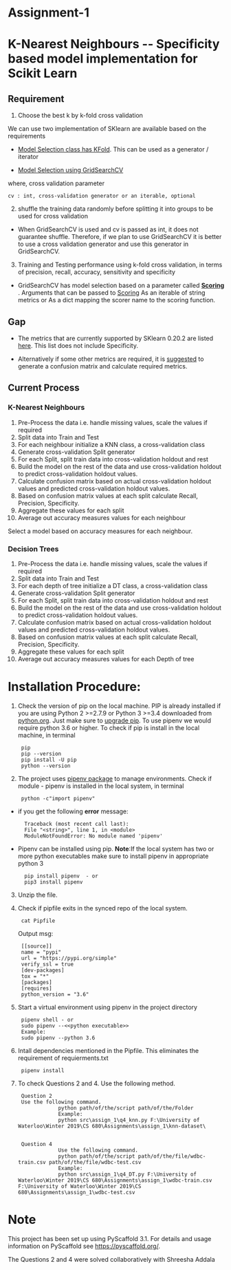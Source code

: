 Assignment-1
============

# K-Nearest Neighbours -- Specificity based model implementation for Scikit Learn

## Requirement

1. Choose the best k by k-fold cross validation

We can use two implementation of SKlearn are available based on the requirements

* [Model Selection class has KFold](https://scikit-learn.org/stable/modules/generated/sklearn.model_selection.KFold.html#sklearn.model_selection.KFold). This can be used as a generator / iterator 

* [Model Selection using GridSearchCV](https://scikit-learn.org/stable/modules/generated/sklearn.model_selection.GridSearchCV.html#sklearn-model-selection-gridsearchcv) 

where, cross validation parameter 

	cv : int, cross-validation generator or an iterable, optional
	
2. shuffle the training data randomly before splitting it into groups to be used for cross validation

* When GridSearchCV is used and cv is passed as int, it does not guarantee shuffle. Therefore, if we plan to use GridSearchCV it is better to use a cross validation generator and use this generator in GridSearchCV. 

3. Training and Testing performance using k-fold cross validation, in terms of precision, recall, accuracy, sensitivity and specificity

* GridSearchCV has model selection based on a parameter called **[Scoring ](https://scikit-learn.org/stable/modules/model_evaluation.html#scoring)** . Arguments that can be passed to [Scoring](https://scikit-learn.org/stable/modules/model_evaluation.html#using-multiple-metric-evaluation) As an iterable of string metrics or As a dict mapping the scorer name to the scoring function. 

## Gap

* The metrics that are currently supported by SKlearn 0.20.2 are listed [here](https://scikit-learn.org/stable/modules/model_evaluation.html#common-cases-predefined-values). This list does not include Specificity. 

* Alternatively if some other metrics are required, it is [suggested](https://scikit-learn.org/stable/modules/model_evaluation.html#using-multiple-metric-evaluation) to generate a confusion matrix and calculate required metrics.

## Current Process

### K-Nearest Neighbours 

1. Pre-Process the data i.e. handle missing values, scale the values if required
2. Split data into Train and Test
3. For each neighbour initialize a KNN class, a cross-validation class
4. Generate cross-validation Split generator
5. For each Split, split train data into cross-validation holdout and rest
6. Build the model on the rest of the data and use cross-validation holdout to predict cross-validation holdout values.
7. Calculate confusion matrix based on actual cross-validation holdout values and predicted cross-validation holdout values.
8. Based on confusion matrix values at each split calculate Recall, Precision, Specificity.
9. Aggregate these values for each split 
10. Average out accuracy measures values for each neighbour

Select a model based on accuracy measures for each neighbour.   

### Decision Trees 

1. Pre-Process the data i.e. handle missing values, scale the values if required
2. Split data into Train and Test
3. For each depth of tree initialize a DT class, a cross-validation class
4. Generate cross-validation Split generator
5. For each Split, split train data into cross-validation holdout and rest
6. Build the model on the rest of the data and use cross-validation holdout to predict cross-validation holdout values.
7. Calculate confusion matrix based on actual cross-validation holdout values and predicted cross-validation holdout values.
8. Based on confusion matrix values at each split calculate Recall, Precision, Specificity.
9. Aggregate these values for each split 
10. Average out accuracy measures values for each Depth of tree

# Installation Procedure:

1. Check the version of pip on the local machine. PIP is already installed if you are using Python 2 >=2.7.9 or Python 3 >=3.4 downloaded from [python.org](python.org). Just make sure to [upgrade pip](https://pip.pypa.io/en/stable/installing/#upgrading-pip). To use pipenv we would require python 3.6 or higher. To check if pip is install in the local machine, in terminal

		pip
		pip --version
		pip install -U pip
		python --version 

2. The project uses [pipenv package](https://pipenv.readthedocs.io/en/latest/) to manage environments. Check if module - pipenv is installed in the local system, in terminal

		python -c"import pipenv"
		
* if you get the following **error** message:	
		
		Traceback (most recent call last):
		File "<string>", line 1, in <module>
		ModuleNotFoundError: No module named 'pipenv' 

* Pipenv can be installed using pip. **Note**:If the local system has two or more python executables make sure to install pipenv in appropriate python 3
	
		pip install pipenv  - or
		pip3 install pipenv


3. Unzip the file.


4. Check if pipfile exits in the synced repo of the local system.

		cat Pipfile
		
	Output msg:
		
		[[source]]
		name = "pypi"
		url = "https://pypi.org/simple"
		verify_ssl = true
		[dev-packages]
		tox = "*"
		[packages]
		[requires]
		python_version = "3.6"

7. Start a virtual environment using pipenv in the project directory

		pipenv shell - or
		sudo pipenv --<<python executable>>
		Example:
		sudo pipenv --python 3.6 

8. Intall dependencies mentioned in the Pipfile. This eliminates the requirement of requierments.txt

		pipenv install

9. To check Questions 2 and 4. Use the following method.
		
		Question 2
		Use the following command.
					python path/of/the/script path/of/the/Folder
					Example:
					python src\assign_1\q4_knn.py F:\University of Waterloo\Winter 2019\CS 680\Assignments\assign_1\knn-dataset\
		

		Question 4
					Use the following command.
					python path/of/the/script path/of/the/file/wdbc-train.csv path/of/the/file/wdbc-test.csv
					Example:
					python src\assign_1\q4_DT.py F:\University of Waterloo\Winter 2019\CS 680\Assignments\assign_1\wdbc-train.csv F:\University of Waterloo\Winter 2019\CS 680\Assignments\assign_1\wdbc-test.csv 



Note
====

This project has been set up using PyScaffold 3.1. For details and usage
information on PyScaffold see https://pyscaffold.org/.

The Questions 2 and 4 were solved collaboratively with Shreesha Addala
